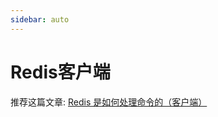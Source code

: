 ```yaml
---
sidebar: auto
---
```


# Redis客户端

推荐这篇文章: [Redis 是如何处理命令的（客户端）](https://www.jianshu.com/p/0944c16b2353)
